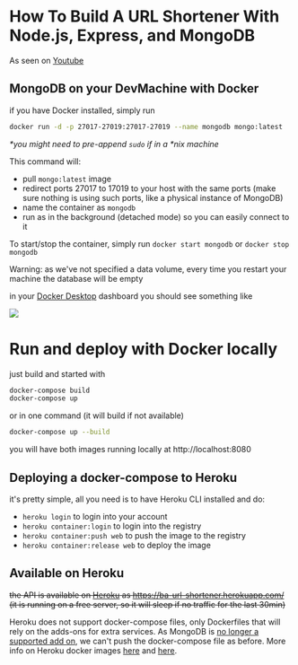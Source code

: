 # How To Build A URL Shortener With Node.js, Express, and MongoDB

As seen on [Youtube](https://www.youtube.com/watch?v=SLpUKAGnm-g)

## MongoDB on your DevMachine with Docker

if you have Docker installed, simply run 

```bash
docker run -d -p 27017-27019:27017-27019 --name mongodb mongo:latest
```

_*you might need to pre-append `sudo` if in a *nix machine_

This command will:

- pull `mongo:latest` image
- redirect ports 27017 to 17019 to your host with the same ports (make sure nothing is using such ports, like a physical instance of MongoDB)
- name the container as `mongodb`
- run as in the background (detached mode) so you can easily connect to it

To start/stop the container, simply run `docker start mongodb` or `docker stop mongodb`

Warning: as we've not specified a data volume, every time you restart your machine the database will be empty

in your [Docker Desktop](https://www.docker.com/products/docker-desktop) dashboard you should see something like

![](https://i.stack.imgur.com/nSQx9.png)

# Run and deploy with Docker locally

just build and started with

```bash
docker-compose build
docker-compose up
```

or in one command (it will build if not available)

```bash
docker-compose up --build
```

you will have both images running locally at http://localhost:8080

## Deploying a docker-compose to Heroku

it's pretty simple, all you need is to have Heroku CLI installed and do: 

- `heroku login` to login into your account
- `heroku container:login` to login into the registry
- `heroku container:push web` to push the image to the registry
- `heroku container:release web` to deploy the image

## Available on Heroku

~~the API is available on [Heroku](https://heroku.com) as https://ba-url-shortener.herokuapp.com/ (it is running on a free server, so it will sleep if no traffic for the last 30min)~~

Heroku does not support docker-compose files, only Dockerfiles that will rely on the adds-ons for extra services. As MongoDB is [no longer a supported add on](https://devcenter.heroku.com/changelog-items/1823), we can't push the docker-compose file as before. More info on Heroku docker images [here](https://stackoverflow.com/q/46904060/28004) and [here](https://devcenter.heroku.com/articles/build-docker-images-heroku-yml).
